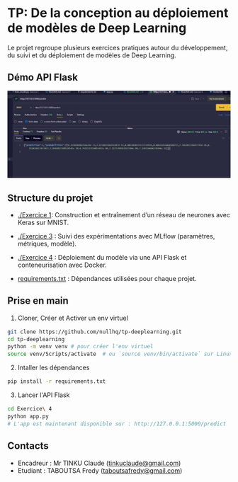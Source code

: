 # TP: De la conception au déploiement de modèles de Deep Learning
Le projet regroupe plusieurs exercices pratiques autour du développement, du suivi et du déploiement de modèles de Deep Learning.

## Démo API Flask
![](./demo.png)

## Structure du projet
- [./Exercice 1](./Exercice%201/): Construction et entraînement d’un réseau de neurones avec Keras sur MNIST.
- [./Exercice 3](./Exercice%203/) : Suivi des expérimentations avec MLflow (paramètres, métriques, modèle).
- [./Exercice 4](./Exercice%204/) : Déploiement du modèle via une API Flask et conteneurisation avec Docker.

- [requirements.txt](./requirements.txt) : Dépendances utilisées pour chaque projet.

## Prise en main
1. Cloner, Créer et Activer un env virtuel
```sh
git clone https://github.com/nullhq/tp-deeplearning.git
cd tp-deeplearning
python -m venv venv # pour créer l'env virtuel
source venv/Scripts/activate  # ou `source venv/bin/activate` sur Linux/Mac
```

2. Intaller les dépendances
```sh
pip install -r requirements.txt
```

3. Lancer l'API Flask
```sh
cd Exercice\ 4
python app.py
# L'app est maintenant disponible sur : http://127.0.0.1:5000/predict
```

## Contacts
- Encadreur : Mr TINKU Claude (tinkuclaude@gmail.com)
- Etudiant : TABOUTSA Fredy (taboutsafredy@gmail.com)